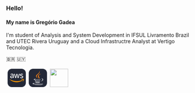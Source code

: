 <h3>Hello!</h3>
<h4>My name is Gregório Gadea</h4>
I'm student of Analysis and System Development in IFSUL Livramento Brazil and UTEC Rivera Uruguay and a Cloud Infrastructre Analyst at Vertigo Tecnologia.

🇧🇷 🇺🇾

<div style="display: flex;">
    <!--AWS-->
    <img src="https://raw.githubusercontent.com/tandpfun/skill-icons/59059d9d1a2c092696dc66e00931cc1181a4ce1f/icons/AWS-Dark.svg" 
    style="width: 50px; height: 50px; margin: 4px;">
    <!--Java-->
    <img src="https://raw.githubusercontent.com/tandpfun/skill-icons/59059d9d1a2c092696dc66e00931cc1181a4ce1f/icons/Java-Dark.svg" 
    style="width: 50px; height: 50px; margin: 4px;">
    <img src="https://www.svgrepo.com/show/376353/terraform.svg" 
    style="width: 50px; height: 50px; margin: 4px;">
</div>

